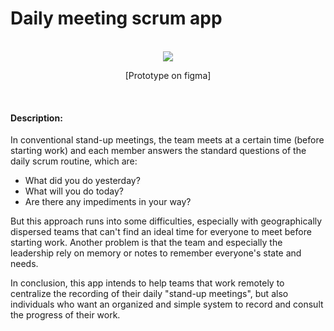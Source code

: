 <h1>Daily meeting scrum app</h1>
<br>
<div align="center">
<img src="https://user-images.githubusercontent.com/12562927/209351010-09fef9db-9568-4bec-b78e-606a2c6aa9bb.png"/>
</div>
<p align="center">[Prototype on figma]</p>
<br>
<h4> Description: </h4>
<p>In conventional stand-up meetings, the team meets at a certain time (before starting work) and each member answers the standard questions of the daily scrum routine, which are: 
<ul>
<li>What did you do yesterday?</li>
<li>What will you do today?</li>
<li>Are there any impediments in your way?</li>
</ul>
<p>But this approach runs into some difficulties, especially with geographically dispersed teams that can't find an ideal time for everyone to meet before starting work. Another problem is that the team and especially the leadership rely on memory or notes to remember everyone's state and needs.</p>
<p> In conclusion, this app intends to help teams that work remotely to centralize the recording of their daily "stand-up meetings", but also individuals who want an organized and simple system to record and consult the progress of their work.</p>
